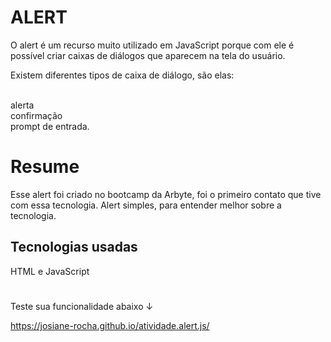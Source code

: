 # ALERT

O alert é um recurso muito utilizado em JavaScript porque com ele é possível criar caixas de diálogos que aparecem na tela do usuário.

Existem diferentes tipos de caixa de diálogo, são elas:

<br /> alerta
<br /> confirmação
<br /> prompt de entrada.

#
# Resume

Esse alert foi criado no bootcamp da Arbyte, foi o primeiro contato que tive com essa tecnologia. Alert simples, para entender melhor sobre a tecnologia.

## Tecnologias usadas

HTML e JavaScript


#

Teste sua funcionalidade abaixo &#8595;


https://josiane-rocha.github.io/atividade.alert.js/
